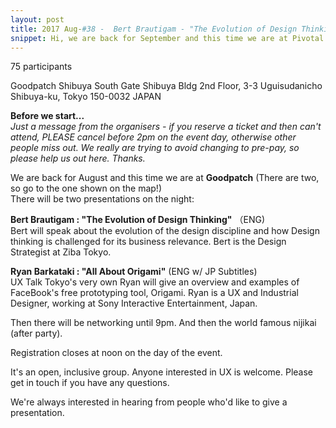 ```yaml
---
layout: post
title: 2017 Aug-#38 -  Bert Brautigam - "The Evolution of Design Thinking" / Ryan Barkataki  -  "All About Origami"
snippet: Hi, we are back for September and this time we are at Pivotal! (Thanks as always, Pivotal Labs!) -
---
```

75 participants

Goodpatch Shibuya South Gate Shibuya Bldg 2nd Floor, 3-3 Uguisudanicho Shibuya-ku, Tokyo 150-0032 JAPAN

<strong>Before we start...</strong><br>
<em>Just a message from the organisers - if you reserve a ticket and then can't attend, PLEASE cancel before 2pm on the event day, otherwise other people miss out. We really are trying to avoid changing to pre-pay, so please help us out here. Thanks.</em> 

We are back for August and this time we are at <strong>Goodpatch</strong> (There are two, so go to the one shown on the map!)<br>
There will be two presentations on the night:

<strong>Bert Brautigam : "The Evolution of Design Thinking"</strong> （ENG)<br>
Bert will speak about the evolution of the design discipline and how Design thinking is challenged for its business relevance. Bert is the Design Strategist at Ziba Tokyo.

<strong>Ryan Barkataki : "All About Origami"</strong> (ENG w/ JP Subtitles)<br>
UX Talk Tokyo's very own Ryan will give an overview and examples of FaceBook's free prototyping tool, Origami. Ryan is a UX and Industrial Designer, working at Sony Interactive Entertainment, Japan. 

Then there will be networking until 9pm. And then the world famous nijikai (after party).

Registration closes at noon on the day of the event.

It's an open, inclusive group. Anyone interested in UX is welcome. Please get in touch if you have any questions.

We're always interested in hearing from people who'd like to give a presentation.


